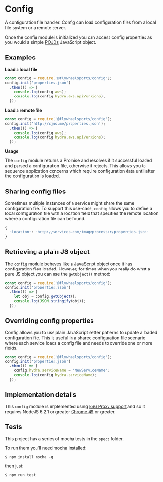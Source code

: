# Config
A configuration file handler. Config can load configuration files from a local file system or a remote server.

Once the config module is initialized you can access config properties as you would a simple [POJOs](https://www.quora.com/What-is-a-plainObject-in-JavaScript) JavaScript object.

## Examples

**Load a local file**

```javascript
const config = require('@flywheelsports/config');
config.init('properties.json')
  .then(() => {
    console.log(config.aws);  
    console.log(config.hydra.aws.apiVersions);
  });
```

**Load a remote file**

```javascript
const config = require('@flywheelsports/config');
config.init('http://cjus.me/properties.json');
  .then(() => {
    console.log(config.aws);  
    console.log(config.hydra.aws.apiVersions);
  });
```

**Usage**

The `config` module returns a Promise and resolves if it successful loaded and parsed a configuration file, otherwise it rejects.  This allows you to sequence application concerns which require configuration data until after the configuration is loaded.

## Sharing config files

Sometimes multiple instances of a service might share the same configuration file. To support this use-case, `config` allows you to define a local configuration file with a location field that specifies the remote location where a configuration file can be found.

```javascript
{
  "location": "http://services.com/imageprocesser/properties.json"
}
```

## Retrieving a plain JS object

The `config` module behaves like a JavaScript object once it has configuration files loaded. However, for times when you really do what a pure JS object you can use the `getObject()` method:

```javascript
const config = require('@flywheelsports/config');
config.init('properties.json')
  .then(() => {
    let obj = config.getObject();
    console.log(JSON.stringify(obj));
  });
```

## Overriding config properties

Config allows you to use plain JavaScript setter patterns to update a loaded configuration file. This is useful in a shared configuration file scenario where each service loads a config file and needs to override one or more fields.

```javascript
const config = require('@flywheelsports/config');
config.init('properties.json')
  .then(() => {
    config.hydra.serviceName = 'NewServiceName';
    console.log(config.hydra.serviceName);
  });
```

## Implementation details

This `config` module is implemented using [ES6 Proxy support](https://developer.mozilla.org/en-US/docs/Web/JavaScript/Reference/Global_Objects/Proxy) and so it requires NodeJS 6.2.1 or greater [Chrome 49](https://www.chromestatus.com/feature/4811188005240832) or greater.

## Tests

This project has a series of mocha tests in the `specs` folder.

To run them you'll need mocha installed:

```shell
$ npm install mocha -g
```

 then just:

```shell
$ npm run test
```

